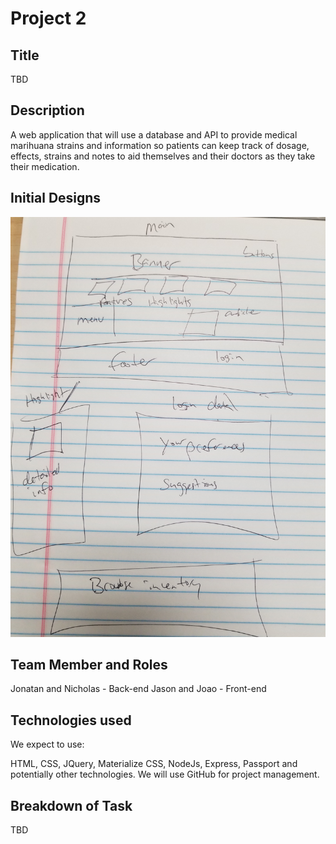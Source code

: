 # Project 2

## Title

TBD

## Description

A web application that will use a database and API to provide medical marihuana strains and information so patients can keep track of dosage, effects, strains and notes to aid themselves and their doctors as they take their medication.

## Initial Designs

!["Initial Design"](./public/images/wireframe.jpg)

## Team Member and Roles

Jonatan and Nicholas - Back-end
Jason and Joao - Front-end

## Technologies used

We expect to use:

HTML, CSS, JQuery, Materialize CSS, NodeJs, Express, Passport and potentially other technologies. We will use GitHub for project management. 

## Breakdown of Task

TBD


